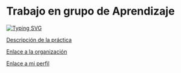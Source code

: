# Trabajo en grupo de Aprendizaje
[![Typing SVG](https://readme-typing-svg.demolab.com?font=Fira+Code&pause=1000&width=435&lines=Bienvenido+al+mejor+grupo)](https://git.io/typing-svg)

[Descripción de la práctica](https://ull-mfp-aet.github.io/practicas/creando-un-perfil)

[Enlace a la organización](https://github.com/ull-mfp-aet-2223-alu0100770032)

[Enlace a mi perfil](https://github.com/alu0100770032)
